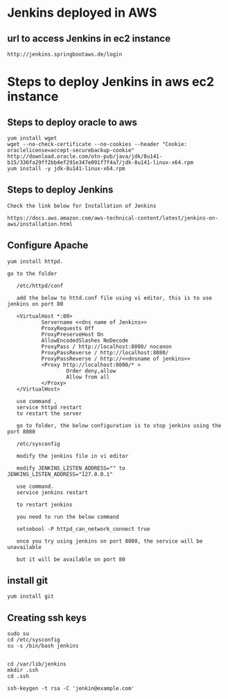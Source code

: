 # Jenkins deployed in AWS

## url to access Jenkins in ec2 instance 

    http://jenkins.springbootaws.de/login
    
# Steps to deploy Jenkins in aws ec2 instance

## Steps to deploy oracle to aws 

    yum install wget
    wget --no-check-certificate --no-cookies --header "Cookie: oraclelicense=accept-securebackup-cookie" http://download.oracle.com/otn-pub/java/jdk/8u141-b15/336fa29ff2bb4ef291e347e091f7f4a7/jdk-8u141-linux-x64.rpm
    yum install -y jdk-8u141-linux-x64.rpm
    
## Steps to deploy Jenkins

    Check the link below for Installation of Jenkins
    
    https://docs.aws.amazon.com/aws-technical-content/latest/jenkins-on-aws/installation.html
  
## Configure Apache 
    
    yum install httpd.
    
    go to the folder
        
       /etc/httpd/conf
       
       add the below to httd.conf file using vi editor, this is to use jenkins on port 80
       
       <VirtualHost *:80>
               Servername <<dns name of Jenkins>>
               ProxyRequests Off
               ProxyPreserveHost On
               AllowEncodedSlashes NoDecode
               ProxyPass / http://localhost:8080/ nocanon
               ProxyPassReverse / http://localhost:8080/
               ProxyPassReverse / http://<<dnsname of jenkins>>
               <Proxy http://localhost:8080/* >
                       Order deny,allow
                       Allow from all
               </Proxy>
       </VirtualHost>
       
       use command , 
       service httpd restart 
       to restart the server
       
       go to folder, the below configuration is to stop jenkins using the port 8080
       
       /etc/sysconfig
       
       modify the jenkins file in vi editor
       
       modify JENKINS_LISTEN_ADDRESS="" to JENKINS_LISTEN_ADDRESS="127.0.0.1"
       
       use command.
       service jenkins restart
       
       to restart jenkins
       
       you need to run the below command
       
       setsebool -P httpd_can_network_connect true
       
       once you try using jenkins on port 8080, the service will be unavailable
       
       but it will be available on port 80
       

## install git

    yum install git
    
## Creating ssh keys

    sudo su
    cd /etc/sysconfig
    su -s /bin/bash jenkins
    
    
    cd /var/lib/jenkins
    mkdir .ssh
    cd .ssh
    
    ssh-keygen -t rsa -C 'jenkin@example.com'